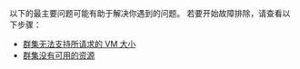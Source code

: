 以下的最主要问题可能有助于解决你遇到的问题。 若要开始故障排除，请查看以下步骤：

- [群集无法支持所请求的 VM 大小](../articles/virtual-machines/linux/troubleshoot-deploy-vm.md#the-cluster-cannot-support-the-requested-vm-size)
- [群集没有可用的资源](../articles/virtual-machines/linux/troubleshoot-deploy-vm.md#the-cluster-does-not-have-free-resources)
